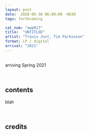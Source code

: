 ```yaml
---
layout: post
date:  2020-05-30 06:00:00 -0830
tags: forthcoming

cat_num: "awp017"
title:  "UNTITLED"
artist: "Travis Just, Tim Parkinson"
format: LP / digital
arrival: "2021"
---
```


<br/>arriving Spring 2021

<br/>

## contents

blah

<br/>

## credits

